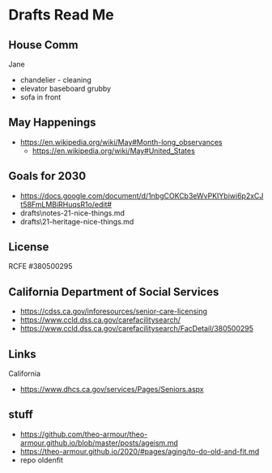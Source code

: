 # Drafts Read Me


## House Comm

Jane

* chandelier - cleaning
* elevator baseboard grubby
* sofa in front


## May Happenings

* https://en.wikipedia.org/wiki/May#Month-long_observances
	* https://en.wikipedia.org/wiki/May#United_States


## Goals for 2030

* https://docs.google.com/document/d/1nbgCOKCb3eWvPKIYbiwi6p2xCJt58FmLMBiRHuqsR1o/edit#
* drafts\notes-21-nice-things.md
* drafts\21-heritage-nice-things.md



## License

RCFE #380500295

## California Department of Social Services

* https://cdss.ca.gov/inforesources/senior-care-licensing
* https://www.ccld.dss.ca.gov/carefacilitysearch/
* https://www.ccld.dss.ca.gov/carefacilitysearch/FacDetail/380500295


## Links

California

* https://www.dhcs.ca.gov/services/Pages/Seniors.aspx


## stuff

* https://github.com/theo-armour/theo-armour.github.io/blob/master/posts/ageism.md
* https://theo-armour.github.io/2020/#pages/aging/to-do-old-and-fit.md
* repo oldenfit